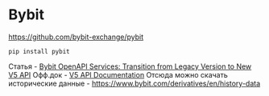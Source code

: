 # Bybit

https://github.com/bybit-exchange/pybit

```commandline
pip install pybit
```


Статья - [Bybit OpenAPI Services: Transition from Legacy Version to New V5 API](https://announcements.bybit.com/en/article/bybit-openapi-services-transition-from-legacy-version-to-new-v5-api-blt25b43a5738c00765/)
Офф.док - [V5 API Documentation](https://bybit-exchange.github.io/docs/v5/intro)
Отсюда можно скачать исторические данные - https://www.bybit.com/derivatives/en/history-data
